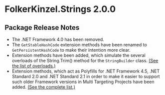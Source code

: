 # FolkerKinzel.Strings 2.0.0
## Package Release Notes

- The .NET Framework 4.0 has been removed.
- The `GetStableHashCode` extension methods have been renamed to `GetPersistentHashCode`
to make their intention more clear.
- Extension methods have been added, which simulate the several overloads of the String.Trim() 
method for the `StringBuilder` class. [(See the list of overloads.)](https://github.com/FolkerKinzel/Strings/blob/master/docs/PackageReleaseNotes/2.0.0/StringBuilderTrim.md)
- Extension methods, which act as Polyfills for .NET Framework 4.5,
.NET Standard 2.0 and .NET Standard 2.1 in order to make it easier to support
such older Framework versions in Multi Targeting Projects have been added.
[(See the complete list.)](https://github.com/FolkerKinzel/Strings/blob/master/docs/PackageReleaseNotes/2.0.0/Polyfills.md)
